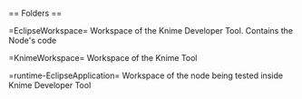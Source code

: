 
== Folders ==

=EclipseWorkspace=
Workspace of the Knime Developer Tool.
Contains the Node's code

=KnimeWorkspace=
Workspace of the Knime Tool

=runtime-EclipseApplication=
Workspace of the node being tested inside Knime Developer Tool